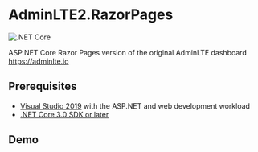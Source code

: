 
# AdminLTE2.RazorPages

![.NET Core](https://github.com/michaelfery/AdminLTE2.RazorPages/workflows/.NET%20Core/badge.svg)

ASP.NET Core Razor Pages version of the original AdminLTE dashboard https://adminlte.io
## Prerequisites
- [Visual Studio 2019](https://visualstudio.microsoft.com/downloads/?utm_medium=microsoft&utm_source=docs.microsoft.com&utm_campaign=inline+link&utm_content=download+vs2019) with the ASP.NET and web development workload
- [.NET Core 3.0 SDK or later](https://dotnet.microsoft.com/download/dotnet-core/3.0)
## Demo


